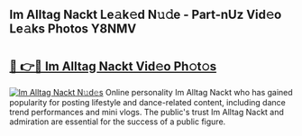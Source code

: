 ## Im Alltag Nackt Le𝚊k𝚎d N𝚞𝚍e - Part-nUz Vid𝚎o Le𝚊ks Photos Y8NMV

# <h2><a href="http://fb6kyuc.evod.top/?m=Im+Alltag+Nackt">🔗 👉🔴 Im Alltag Nackt Vid𝚎o Ph𝚘t𝚘s</a></h2>

[![Im Alltag Nackt N𝚞d𝚎s](https://i.imgur.com/8V9OHl7.gif)](http://fb6kyuc.evod.top/?m=Im+Alltag+Nackt)
Online personality Im Alltag Nackt who has gained popularity for posting lifestyle and dance-related content, including dance trend performances and mini vlogs. The public's trust Im Alltag Nackt and admiration are essential for the success of a public figure. 
